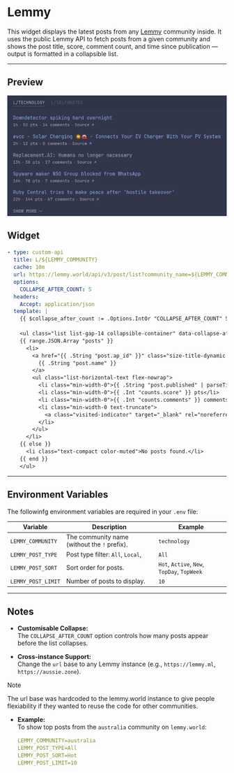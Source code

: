 # Lemmy

This widget displays the latest posts from any [Lemmy](https://join-lemmy.org/) community inside.  It uses the public Lemmy API to fetch posts from a given community and shows the post title, score, comment count, and time since publication — output is formatted in a collapsible list.

---

## Preview
![](preview.png)

## Widget

```yaml
- type: custom-api
  title: L/${LEMMY_COMMUNITY}
  cache: 10m
  url: https://lemmy.world/api/v3/post/list?community_name=${LEMMY_COMMUNITY}&type_=${LEMMY_POST_TYPE}&sort=${LEMMY_POST_SORT}&limit=${LEMMY_POST_LIMIT}
  options:
    COLLAPSE_AFTER_COUNT: 5
  headers:
    Accept: application/json
  template: |
    {{ $collapse_after_count := .Options.IntOr "COLLAPSE_AFTER_COUNT" 5 }}

    <ul class="list list-gap-14 collapsible-container" data-collapse-after="{{ $collapse_after_count }}">
    {{ range.JSON.Array "posts" }}
      <li>
        <a href="{{ .String "post.ap_id" }}" class="size-title-dynamic color-primary-if-not-visited" target="_blank" rel="noreferrer">
          {{ .String "post.name" }}
        </a>
        <ul class="list-horizontal-text flex-nowrap">
          <li class="min-width-0">{{ .String "post.published" | parseTime "rfc3339" | toRelativeTime }}</li>
          <li class="min-width-0">{{ .Int "counts.score" }} pts</li>
          <li class="min-width-0">{{ .Int "counts.comments" }} comments</li>
          <li class="min-width-0 text-truncate">
            <a class="visited-indicator" target="_blank" rel="noreferrer" href="{{ .String "post.url" }}">Source</a>
          </li>
        </ul>
      </li>
    {{ else }}
      <li class="text-compact color-muted">No posts found.</li>
    {{ end }}
    </ul>
```

---

## Environment Variables

The followinfg environment variables are required in your `.env` file:

| Variable | Description | Example |
|-----------|--------------|----------|
| `LEMMY_COMMUNITY` | The community name (without the `!` prefix). | `technology` |
| `LEMMY_POST_TYPE` | Post type filter: `All`, `Local`, | `All` |
| `LEMMY_POST_SORT` | Sort order for posts. | `Hot`, `Active`, `New`, `TopDay`, `TopWeek` |
| `LEMMY_POST_LIMIT` | Number of posts to display. | `10` |

---

## Notes

- **Customisable Collapse:**  
  The `COLLAPSE_AFTER_COUNT` option controls how many posts appear before the list collapses.

- **Cross-instance Support:**  
  Change the `url` base to any Lemmy instance (e.g., `https://lemmy.ml`, `https://aussie.zone`).

> [!NOTE]
> The url base was hardcoded to the lemmy.world instance to give people flexiability if they wanted to reuse the code for other communities.

- **Example:**  
  To show top posts from the `australia` community on `lemmy.world`:
  ```yaml
  LEMMY_COMMUNITY=australia
  LEMMY_POST_TYPE=All
  LEMMY_POST_SORT=Hot
  LEMMY_POST_LIMIT=10
  ```
